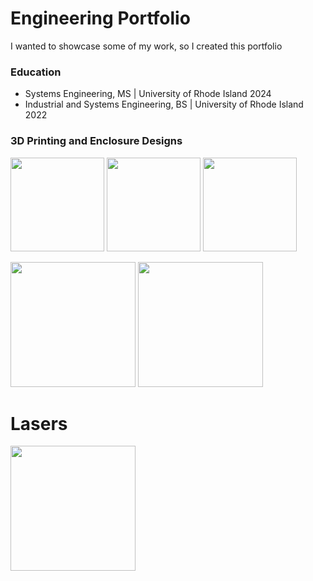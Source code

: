 # Engineering Portfolio

I wanted to showcase some of my work, so I created this portfolio

### Education

* Systems Engineering, MS | University of Rhode Island 2024
* Industrial and Systems Engineering, BS | University of Rhode Island 2022


### 3D Printing and Enclosure Designs
<img src="images/ardu_case.png" height=150>  <img src="images/ardu_case_populated.png" height=150> <img src="images/ardu_case_detail.png" height=150>

<img src="images/assembly_line_controller_nocase.png" height=200> <img src="images/assembly_line_case.png" height=200>

# Lasers
<img src="images/profiler.png" height=200>
